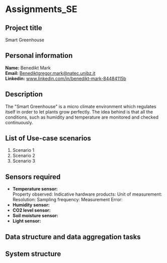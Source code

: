 # Assignments_SE

## Project title

Smart Greenhouse

## Personal information

**Name:** Benedikt Mark  
**Email:** Benediktgregor.mark@natec.unibz.it  
**Linkedin:** www.linkedin.com/in/benedikt-mark-84484115b  

## Description

The "Smart Greenhouse" is a micro climate environment which regulates itself in order to    let plants grow perfectly. The idea behind is that all the conditions, such as humidity and temperature are monitored and checked continuously.

## List of Use-case scenarios
1. Scenario 1
2. Scenario 2
3. Scenario 3

## Sensors required

* **Temperature sensor:**  
Property observed:
Indicative hardware products:
Unit of measurement:
Resolution:
Sampling frequency:
Measurement Error:
* **Humidity sensor:**  
* **CO2 level sensor:**  
* **Soil moisture sensor:**  
* **Light sensor:**  

## Data structure and data aggregation tasks

## System structure

